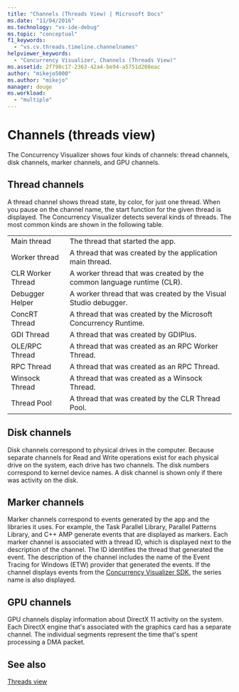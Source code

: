 ```yaml
---
title: "Channels (Threads View) | Microsoft Docs"
ms.date: "11/04/2016"
ms.technology: "vs-ide-debug"
ms.topic: "conceptual"
f1_keywords: 
  - "vs.cv.threads.timeline.channelnames"
helpviewer_keywords: 
  - "Concurrency Visualizer, Channels (Threads View)"
ms.assetid: 2f798c17-2363-42a4-be94-a5751d208eac
author: "mikejo5000"
ms.author: "mikejo"
manager: douge
ms.workload: 
  - "multiple"
---
```

# Channels (threads view)
The Concurrency Visualizer shows four kinds of channels: thread channels, disk channels, marker channels, and GPU channels.  
  
## Thread channels  
 A thread channel shows thread state, by color, for just one thread. When you pause on the channel name, the start function for the given thread is displayed. The Concurrency Visualizer detects several kinds of threads. The most common kinds are shown in the following table.  
  
|||  
|-|-|  
|Main thread|The thread that started the app.|  
|Worker thread|A thread that was created by the application main thread.|  
|CLR Worker Thread|A worker thread that was created by the common language runtime (CLR).|  
|Debugger Helper|A worker thread that was created by the Visual Studio debugger.|  
|ConcRT Thread|A thread that was created by the Microsoft Concurrency Runtime.|  
|GDI Thread|A thread that was created by GDIPlus.|  
|OLE/RPC Thread|A thread that was created as an RPC Worker Thread.|  
|RPC Thread|A thread that was created as an RPC Thread.|  
|Winsock Thread|A thread that was created as a Winsock Thread.|  
|Thread Pool|A thread that was created by the CLR Thread Pool.|  
  
## Disk channels  
 Disk channels correspond to physical drives in the computer. Because separate channels for Read and Write operations exist for each physical drive on the system, each drive has two channels. The disk numbers correspond to kernel device names. A disk channel is shown only if there was activity on the disk.  
  
## Marker channels  
 Marker channels correspond to events generated by the app and the libraries it uses. For example, the Task Parallel Library, Parallel Patterns Library, and C++ AMP generate events that are displayed as markers. Each marker channel is associated with a thread ID, which is displayed next to the description of the channel. The ID identifies the thread that generated the event. The description of the channel includes the name of the Event Tracing for Windows (ETW) provider that generated the events. If the channel displays events from the [Concurrency Visualizer SDK](../profiling/concurrency-visualizer-sdk.md), the series name is also displayed.  
  
## GPU channels  
 GPU channels display information about DirectX 11 activity on the system.  Each DirectX engine that's associated with the graphics card has a separate channel.  The individual segments represent the time that's spent processing a DMA packet.  
  
## See also  
 [Threads view](../profiling/threads-view-parallel-performance.md)